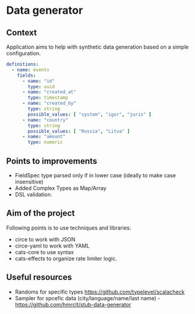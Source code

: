 # Data generator

## Context

Application aims to help with synthetic data generation based on a simple configuration.

```yaml
definitions:
  - name: events
    fields:
      - name: "id"
        type: uuid
      - name: "created_at"
        type: timestamp
      - name: "created_by"
        type: string
        possible_values: [ "system", "igor", "juris" ]
      - name: "country"
        type: string
        possible_values: [ "Russia", "Litva" ]
      - name: "amount"
        type: numeric 
```

## Points to improvements

- FieldSpec type parsed only if in lower case (ideally to make case insensitive)
- Added Complex Types as Map/Array
- DSL validation.

## Aim of the project

Following points is to use techniques and libraries:

- circe to work with JSON
- circe-yaml to work with YAML
- cats-core to use syntax
- cats-effects to organize rate limiter logic.

## Useful resources

- Randoms for specific types https://github.com/typelevel/scalacheck
- Sampler for spcefic data (city/language/name/last name) - https://github.com/hmrclt/stub-data-generator
